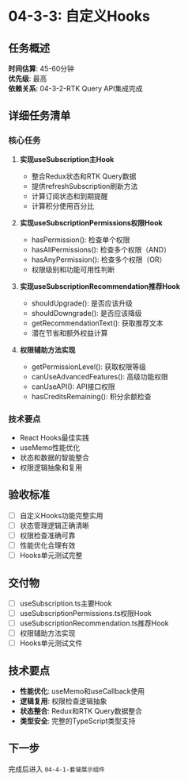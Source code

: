 # 04-3-3: 自定义Hooks

## 任务概述
**时间估算**: 45-60分钟  
**优先级**: 最高  
**依赖关系**: 04-3-2-RTK Query API集成完成

## 详细任务清单

### 核心任务
1. **实现useSubscription主Hook**
   - 整合Redux状态和RTK Query数据
   - 提供refreshSubscription刷新方法
   - 计算订阅状态和到期提醒
   - 计算积分使用百分比

2. **实现useSubscriptionPermissions权限Hook**
   - hasPermission(): 检查单个权限
   - hasAllPermissions(): 检查多个权限（AND）
   - hasAnyPermission(): 检查多个权限（OR）
   - 权限级别和功能可用性判断

3. **实现useSubscriptionRecommendation推荐Hook**
   - shouldUpgrade(): 是否应该升级
   - shouldDowngrade(): 是否应该降级
   - getRecommendationText(): 获取推荐文本
   - 潜在节省和额外权益计算

4. **权限辅助方法实现**
   - getPermissionLevel(): 获取权限等级
   - canUseAdvancedFeatures(): 高级功能权限
   - canUseAPI(): API接口权限
   - hasCreditsRemaining(): 积分余额检查

### 技术要点
- React Hooks最佳实践
- useMemo性能优化
- 状态和数据的智能整合
- 权限逻辑抽象和复用

## 验收标准
- [ ] 自定义Hooks功能完整实用
- [ ] 状态管理逻辑正确清晰
- [ ] 权限检查准确可靠
- [ ] 性能优化合理有效
- [ ] Hooks单元测试完整

## 交付物
- [ ] useSubscription.ts主要Hook
- [ ] useSubscriptionPermissions.ts权限Hook  
- [ ] useSubscriptionRecommendation.ts推荐Hook
- [ ] 权限辅助方法实现
- [ ] Hooks单元测试文件

## 技术要点
- **性能优化**: useMemo和useCallback使用
- **逻辑复用**: 权限检查逻辑抽象
- **状态整合**: Redux和RTK Query数据整合
- **类型安全**: 完整的TypeScript类型支持

## 下一步
完成后进入 `04-4-1-套餐展示组件`